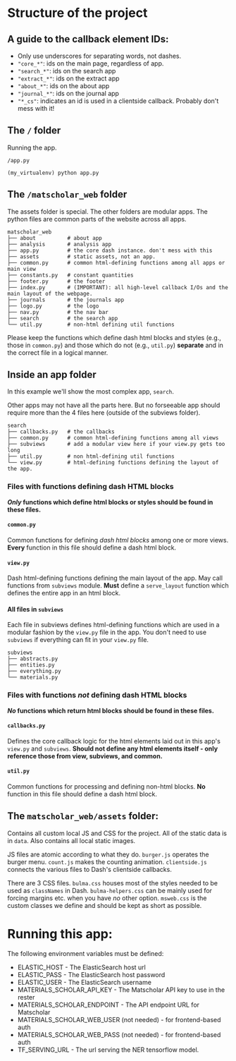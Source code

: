# Structure of the project


## A guide to the callback element IDs:
    
- Only use underscores for separating words, not dashes.
- `"core_*"`: ids on the main page, regardless of app.
- `"search_*"`: ids on the search app
- `"extract_*"`: ids on the extract app
- `"about_*"`: ids on the about app
- `"journal_*"`: ids on the journal app
- `"*_cs"`: indicates an id is used in a clientside callback. Probably don't
    mess with it!

## The `/` folder

Running the app.
```
/app.py
```
```
(my_virtualenv) python app.py
```

## The `/matscholar_web` folder
The assets folder is special. The other folders are modular apps. 
The python files are common parts of the website across all apps.
```
matscholar_web
├── about          # about app
├── analysis       # analysis app
├── app.py         # the core dash instance. don't mess with this
├── assets         # static assets, not an app.
├── common.py      # common html-defining functions among all apps or main view
├── constants.py   # constant quantities
├── footer.py      # the footer
├── index.py       # (IMPORTANT): all high-level callback I/Os and the main layout of the webpage.
├── journals       # the journals app
├── logo.py        # the logo
├── nav.py         # the nav bar
├── search         # the search app
└── util.py        # non-html defining util functions
```

Please keep the functions which define dash html blocks and styles 
(e.g., those in `common.py`) and those which do not 
(e.g., `util.py`) **separate** and in the correct file in a logical manner.


## Inside an app folder

In this example we'll show the most complex app, `search`.

Other apps may not have all the parts here. But no forseeable app should
require more than the 4 files here (outside of the subviews folder).

```
search
├── callbacks.py   # the callbacks
├── common.py      # common html-defining functions among all views
├── subviews       # add a modular view here if your view.py gets too long
├── util.py        # non html-defining util functions
└── view.py        # html-defining functions defining the layout of the app. 
```

### Files with functions defining dash HTML blocks
***Only* functions which define html blocks or styles should be found in these files.**

#### `common.py`
Common functions for defining *dash html blocks* among one or more views.
**Every** function in this file should define a dash html block.

#### `view.py`
Dash html-defining functions defining the main layout of the app. May 
call functions from `subviews` module. **Must** define a `serve_layout` 
function which defines the entire app in an html block.

#### All files in `subviews`
Each file in subviews defines html-defining functions which are used
in a modular fashion by the `view.py` file in the app. You don't need
to use `subviews` if everything can fit in your `view.py` file.
```
subviews
├── abstracts.py
├── entities.py
├── everything.py
└── materials.py
```

### Files with functions *not* defining dash HTML blocks
***No* functions which return html blocks should be found in these files.**

#### `callbacks.py`
Defines the core callback logic for the html elements laid out in this
app's `view.py` and `subviews`. **Should not define any html elements
itself - only reference those from view, subviews, and common.**

#### `util.py`
Common functions for processing and defining non-html blocks. **No**
function in this file should define a dash html block.

## The `matscholar_web/assets` folder:

Contains all custom local JS and CSS for the project. All of the 
static data is in `data`. Also contains all local static images.

JS files are atomic according to what they
do. `burger.js` operates the burger menu. `count.js` makes the counting
animation. `clientside.js` connects the various files to Dash's clientside
callbacks. 

There are 3 CSS files. `bulma.css` houses most of the styles needed
to be used as `classNames` in Dash. `bulma-helpers.css` can be mainly
used for forcing margins etc. when you have *no* other option. 
`msweb.css` is the custom classes we define and should be kept as short
as possible.


# Running this app:
The following environment variables must be defined:

- ELASTIC_HOST - The ElasticSearch host url
- ELASTIC_PASS - The ElasticSearch host password
- ELASTIC_USER - The ElasticSearch username
- MATERIALS_SCHOLAR_API_KEY - The Matscholar API key to use in the rester
- MATERIALS_SCHOLAR_ENDPOINT - The API endpoint URL for Matscholar
- MATERIALS_SCHOLAR_WEB_USER (not needed) - for frontend-based auth
- MATERIALS_SCHOLAR_WEB_PASS (not needed) - for frontend-based auth
- TF_SERVING_URL - The url serving the NER tensorflow model.